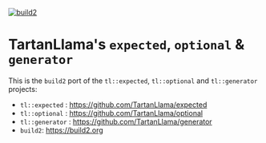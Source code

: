[![build2](https://github.com/Wmbat/build2-tl/actions/workflows/build2.yaml/badge.svg)](https://github.com/Wmbat/build2-tl/actions/workflows/build2.yaml)

# TartanLlama's `expected`, `optional` & `generator`

This is the `build2` port of the `tl::expected`, `tl::optional` and `tl::generator` projects:

 - `tl::expected` : https://github.com/TartanLlama/expected
 - `tl::optional` : https://github.com/TartanLlama/optional
 - `tl::generator` : https://github.com/TartanLlama/generator
 - `build2`: https://build2.org
